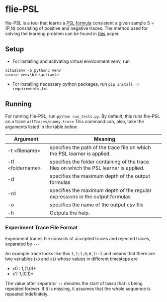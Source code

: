 # flie-PSL

flie-PSL is a tool that learns a [PSL formula](https://en.wikipedia.org/wiki/Property_Specification_Language) consistent a given sample S = (P,N) consisting of positive and negative traces.
The method used for solving the learning problem can be found in [this](https://arxiv.org/abs/2002.03668) paper.

## Setup

- For installing and activating virtual environment venv, run 

```
vitualenv -p python3 venv
source venv\bin\actiavte
```

- For installing necessary python packages, run 
``pip install -r requirements.txt`` 


## Running

For running flie-PSL, run `python run_tests.py`. By default, this runs flie-PSL on a trace `allTraces/dummy.trace`
This command can, also, take the arguments listed in the table below.


|Argument        |Meaning
|----------------|------------------------------
|-t \<filename>| specifies the path of the trace file on which the PSL learner is applied.
|-tf \<foldername>|specifies the folder containing of the trace files on which the PSL learner is applied.
|-d | specifies the maximum depth of the output formulas
|-rd| specifies the maximum depth of the regular expressions in the output formulas
|-o| specifies the name of the output csv file
|-h| Outputs the help.


### Experiment Trace File Format
Experiment traces file consists of accepted traces and rejected traces, separated by `---`


An example trace looks like this
`1,1;1,0;0,1::1` and means that there are two variables (`x0` and `x1`) whose values in different timesteps are
 - x0 : 1,(1,0)*  
 - x1: 1,(0,1)*

 The value after separator `::` denotes the start of lasso that is being repeated forever. If it is missing, it assumes that the whole sequence is repeated indefinitely.
 
